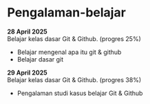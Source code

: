 # Pengalaman-belajar

**28 April 2025**<br>
Belajar kelas dasar Git & Github. (progres 25%)
* Belajar mengenal apa itu git & github
* Belajar dasar git

**29 April 2025**<br>
Belajar kelas dasar Git & Github. (progres 38%)
* Pengalaman studi kasus belajar Git & Github

